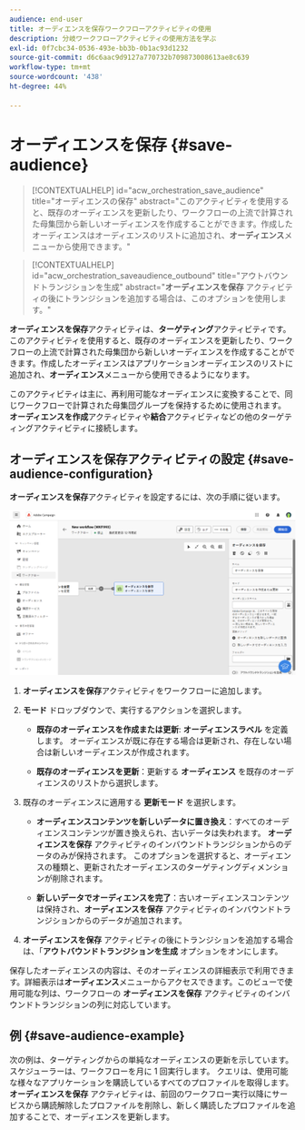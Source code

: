 ```yaml
---
audience: end-user
title: オーディエンスを保存ワークフローアクティビティの使用
description: 分岐ワークフローアクティビティの使用方法を学ぶ
exl-id: 0f7cbc34-0536-493e-bb3b-0b1ac93d1232
source-git-commit: d6c6aac9d9127a770732b709873008613ae8c639
workflow-type: tm+mt
source-wordcount: '438'
ht-degree: 44%

---
```


# オーディエンスを保存 {#save-audience}

>[!CONTEXTUALHELP]
>id="acw_orchestration_save_audience"
>title="オーディエンスの保存"
>abstract="このアクティビティを使用すると、既存のオーディエンスを更新したり、ワークフローの上流で計算された母集団から新しいオーディエンスを作成することができます。作成したオーディエンスはオーディエンスのリストに追加され、**オーディエンス**&#x200B;メニューから使用できます。"

>[!CONTEXTUALHELP]
>id="acw_orchestration_saveaudience_outbound"
>title="アウトバウンドトランジションを生成"
>abstract="**オーディエンスを保存** アクティビティの後にトランジションを追加する場合は、このオプションを使用します。"

**オーディエンスを保存**&#x200B;アクティビティは、**ターゲティング**&#x200B;アクティビティです。このアクティビティを使用すると、既存のオーディエンスを更新したり、ワークフローの上流で計算された母集団から新しいオーディエンスを作成することができます。作成したオーディエンスはアプリケーションオーディエンスのリストに追加され、**オーディエンス**&#x200B;メニューから使用できるようになります。

このアクティビティは主に、再利用可能なオーディエンスに変換することで、同じワークフローで計算された母集団グループを保持するために使用されます。 **オーディエンスを作成**&#x200B;アクティビティや&#x200B;**結合**&#x200B;アクティビティなどの他のターゲティングアクティビティに接続します。

## オーディエンスを保存アクティビティの設定 {#save-audience-configuration}

**オーディエンスを保存**&#x200B;アクティビティを設定するには、次の手順に従います。

![ 説明：オーディエンスを保存アクティビティのワークフロー設定 ](../assets/workflow-save-audience.png)

1. **オーディエンスを保存**&#x200B;アクティビティをワークフローに追加します。

1. **モード** ドロップダウンで、実行するアクションを選択します。

   * **既存のオーディエンスを作成または更新**: **オーディエンスラベル** を定義します。 オーディエンスが既に存在する場合は更新され、存在しない場合は新しいオーディエンスが作成されます。

   * **既存のオーディエンスを更新**：更新する **オーディエンス** を既存のオーディエンスのリストから選択します。

1. 既存のオーディエンスに適用する **更新モード** を選択します。

   * **オーディエンスコンテンツを新しいデータに置き換え**：すべてのオーディエンスコンテンツが置き換えられ、古いデータは失われます。 **オーディエンスを保存** アクティビティのインバウンドトランジションからのデータのみが保持されます。 このオプションを選択すると、オーディエンスの種類と、更新されたオーディエンスのターゲティングディメンションが削除されます。

   * **新しいデータでオーディエンスを完了**：古いオーディエンスコンテンツは保持され、**オーディエンスを保存** アクティビティのインバウンドトランジションからのデータが追加されます。

1. **オーディエンスを保存** アクティビティの後にトランジションを追加する場合は、「**アウトバウンドトランジションを生成** オプションをオンにします。

保存したオーディエンスの内容は、そのオーディエンスの詳細表示で利用できます。詳細表示は&#x200B;**オーディエンス**&#x200B;メニューからアクセスできます。このビューで使用可能な列は、ワークフローの **オーディエンスを保存** アクティビティのインバウンドトランジションの列に対応しています。

## 例 {#save-audience-example}

次の例は、ターゲティングからの単純なオーディエンスの更新を示しています。スケジューラーは、ワークフローを月に 1 回実行します。 クエリは、使用可能な様々なアプリケーションを購読しているすべてのプロファイルを取得します。 **オーディエンスを保存** アクティビティは、前回のワークフロー実行以降にサービスから購読解除したプロファイルを削除し、新しく購読したプロファイルを追加することで、オーディエンスを更新します。
